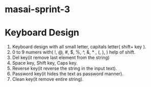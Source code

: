 # masai-sprint-3

# Keyboard Design

1. Keyboard design with all small letter, capitals letter( shift+ key ).
2. 0 to 9 numers with( !, @, #, $, %, ^, &, * , (, ), ) help of shift.
3. Del key(it remove last element from the string)
4. Space key, Shift key, Caps key.
5. Reverse key(it reverse the string in the input text).
6. Password key(it hides the text as password manner).
7. Clean key(it remove entire string).
